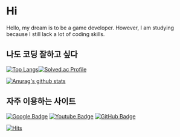# Hi
Hello, my dream is to be a game developer.
However, I am studying because I still lack a lot of coding skills.

## 나도 코딩 잘하고 싶다

[![Top Langs](https://github-readme-stats.vercel.app/api/top-langs/?username=bokob&layout=compact)](https://github.com/anuraghazra/github-readme-stats)[![Solved.ac Profile](http://mazassumnida.wtf/api/v2/generate_badge?boj=bqorwns3)](https://solved.ac/bqorwns3/)

[![Anurag's github stats](https://github-readme-stats.vercel.app/api?username=bokob)](https://github.com/anuraghazra/github-readme-stats)

## 자주 이용하는 사이트

[![Google Badge](https://img.shields.io/badge/Google-3366FF?style=flat-square&logo=google&link=https://www.google.co.kr/)](https://www.google.co.kr/) [![Youtube Badge](https://img.shields.io/badge/Youtube-ff0000?style=flat-square&logo=youtube&link=https://www.youtube.com/c/kyleschool)](https://www.youtube.com/) [![GitHub Badge](https://img.shields.io/badge/GitHub-000000?style=flat-square&logo=github&link=https://github.com/)](https://github.com/)


[![Hits](https://hits.seeyoufarm.com/api/count/incr/badge.svg?url=https%3A%2F%2Fgithub.com%2Fbokob&count_bg=%231E90FF&title_bg=%23000000&icon=github.svg&icon_color=%23FFFFFF&title=hits&edge_flat=true)](https://hits.seeyoufarm.com)
